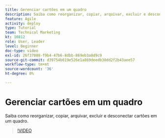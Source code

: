 ```yaml
---
title: Gerenciar cartões em um quadro
description: Saiba como reorganizar, copiar, arquivar, excluir e desconectar cartões em um quadro.
feature: Agile
activity: deploy
type: Tutorial
team: Technical Marketing
kt: 10812
role: User, Leader
level: Beginner
doc-type: video
exl-id: 26f37808-f9b4-47b6-8dbb-869eb3a8d9c9
source-git-commit: d39754b619e526e1a869deedb38dd2f2b43aee57
workflow-type: tm+mt
source-wordcount: '36'
ht-degree: 0%

---
```


# Gerenciar cartões em um quadro

Saiba como reorganizar, copiar, arquivar, excluir e desconectar cartões em um quadro.

>[!VIDEO](https://video.tv.adobe.com/v/346810)
